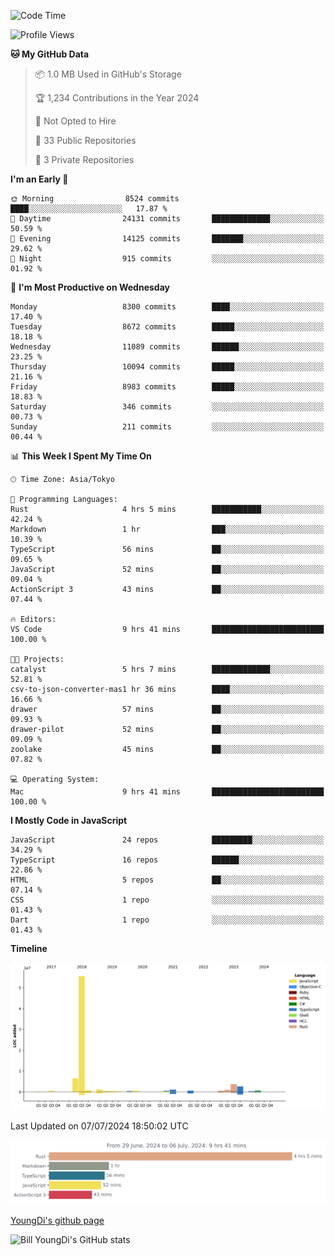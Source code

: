 <!--START_SECTION:waka-->
![Code Time](http://img.shields.io/badge/Code%20Time-786%20hrs%2033%20mins-blue)

![Profile Views](http://img.shields.io/badge/Profile%20Views-0-blue)

**🐱 My GitHub Data** 

> 📦 1.0 MB Used in GitHub's Storage 
 > 
> 🏆 1,234 Contributions in the Year 2024
 > 
> 🚫 Not Opted to Hire
 > 
> 📜 33 Public Repositories 
 > 
> 🔑 3 Private Repositories 
 > 
**I'm an Early 🐤** 

```text
🌞 Morning                8524 commits        ████░░░░░░░░░░░░░░░░░░░░░   17.87 % 
🌆 Daytime                24131 commits       █████████████░░░░░░░░░░░░   50.59 % 
🌃 Evening                14125 commits       ███████░░░░░░░░░░░░░░░░░░   29.62 % 
🌙 Night                  915 commits         ░░░░░░░░░░░░░░░░░░░░░░░░░   01.92 % 
```
📅 **I'm Most Productive on Wednesday** 

```text
Monday                   8300 commits        ████░░░░░░░░░░░░░░░░░░░░░   17.40 % 
Tuesday                  8672 commits        █████░░░░░░░░░░░░░░░░░░░░   18.18 % 
Wednesday                11089 commits       ██████░░░░░░░░░░░░░░░░░░░   23.25 % 
Thursday                 10094 commits       █████░░░░░░░░░░░░░░░░░░░░   21.16 % 
Friday                   8983 commits        █████░░░░░░░░░░░░░░░░░░░░   18.83 % 
Saturday                 346 commits         ░░░░░░░░░░░░░░░░░░░░░░░░░   00.73 % 
Sunday                   211 commits         ░░░░░░░░░░░░░░░░░░░░░░░░░   00.44 % 
```


📊 **This Week I Spent My Time On** 

```text
🕑︎ Time Zone: Asia/Tokyo

💬 Programming Languages: 
Rust                     4 hrs 5 mins        ███████████░░░░░░░░░░░░░░   42.24 % 
Markdown                 1 hr                ███░░░░░░░░░░░░░░░░░░░░░░   10.39 % 
TypeScript               56 mins             ██░░░░░░░░░░░░░░░░░░░░░░░   09.65 % 
JavaScript               52 mins             ██░░░░░░░░░░░░░░░░░░░░░░░   09.04 % 
ActionScript 3           43 mins             ██░░░░░░░░░░░░░░░░░░░░░░░   07.44 % 

🔥 Editors: 
VS Code                  9 hrs 41 mins       █████████████████████████   100.00 % 

🐱‍💻 Projects: 
catalyst                 5 hrs 7 mins        █████████████░░░░░░░░░░░░   52.81 % 
csv-to-json-converter-mas1 hr 36 mins        ████░░░░░░░░░░░░░░░░░░░░░   16.66 % 
drawer                   57 mins             ██░░░░░░░░░░░░░░░░░░░░░░░   09.93 % 
drawer-pilot             52 mins             ██░░░░░░░░░░░░░░░░░░░░░░░   09.09 % 
zoolake                  45 mins             ██░░░░░░░░░░░░░░░░░░░░░░░   07.82 % 

💻 Operating System: 
Mac                      9 hrs 41 mins       █████████████████████████   100.00 % 
```

**I Mostly Code in JavaScript** 

```text
JavaScript               24 repos            █████████░░░░░░░░░░░░░░░░   34.29 % 
TypeScript               16 repos            ██████░░░░░░░░░░░░░░░░░░░   22.86 % 
HTML                     5 repos             ██░░░░░░░░░░░░░░░░░░░░░░░   07.14 % 
CSS                      1 repo              ░░░░░░░░░░░░░░░░░░░░░░░░░   01.43 % 
Dart                     1 repo              ░░░░░░░░░░░░░░░░░░░░░░░░░   01.43 % 
```



**Timeline**

![Lines of Code chart](https://raw.githubusercontent.com/Youngdi/Youngdi/master/assets/bar_graph.png)


 Last Updated on 07/07/2024 18:50:02 UTC
<!--END_SECTION:waka-->

![wakatime](./images/stat.svg)

[YoungDi's github page](https://youngdi.github.io)

![Bill YoungDi's GitHub stats](https://github-readme-stats.vercel.app/api?username=youngdi&count_private=true&show_icons=true)

